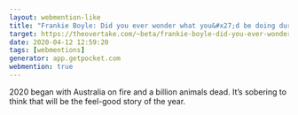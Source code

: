 ```yaml
---
layout: webmention-like
title: "Frankie Boyle: Did you ever wonder what you&#x27;d be doing during an apocalypse?"
target: https://theovertake.com/~beta/frankie-boyle-did-you-ever-wonder-what-youd-be-doing-during-an-apocalypse/
date: 2020-04-12 12:59:20
tags: [webmentions]
generator: app.getpocket.com
webmention: true
---
```



2020 began with Australia on fire and a billion animals dead. It’s sobering to think that will be the feel-good story of the year.




